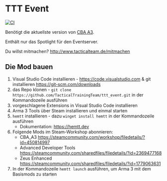 # TTT Event

[![CI](https://github.com/TacticalTrainingTeam/ttt_event/actions/workflows/hemtt.yml/badge.svg?branch=master)](https://github.com/TacticalTrainingTeam/ttt_event/actions/workflows/hemtt.yml)

Benötigt die aktuellste version von [CBA A3](https://github.com/CBATeam/CBA_A3/releases).

Enthält nur das Spotlight für den Eventserver.

Du willst mitmachen? <http://www.tacticalteam.de/mitmachen>

## Die Mod bauen

1. Visual Studio Code installieren - <https://code.visualstudio.com> & git installieren <https://git-scm.com/downloads>
2. das Repo klonen - `git clone https://github.com/TacticalTrainingTeam/ttt_event.git` in der Kommandozeile ausführen
3. vorgeschlagene Extensions in Visual Studio Code installieren
4. Arma 3 Tools über Steam installieren und einmal starten
5. `hemtt` installieren - dazu `winget install hemtt` in der Kommandozeile ausführen
   - Dokumentation: <https://hemtt.dev>
6. Folgende Mods im Steam-Workshop abonnieren:
    - CBA_A3 <https://steamcommunity.com/workshop/filedetails/?id=450814997>
    - Advanced Developer Tools <https://steamcommunity.com/sharedfiles/filedetails/?id=2369477168>
    - Zeus Enhanced <https://steamcommunity.com/sharedfiles/filedetails/?id=1779063631>
7. In der Kommandozeile `hemtt launch` ausführen, um Arma 3 mit dem Basismods zu starten
